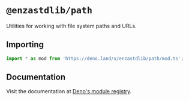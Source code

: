 # `@enzastdlib/path`

Utilities for working with file system paths and URLs.

## Importing

```typescript
import * as mod from 'https://deno.land/x/enzastdlib/path/mod.ts';
```

## Documentation

Visit the documentation at [Deno's module registry](https://deno.land/x/enzastdlib/path/mod.ts?doc).
